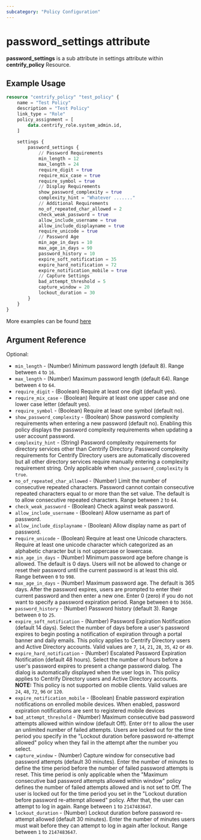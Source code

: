 ```yaml
---
subcategory: "Policy Configuration"
---
```


# password_settings attribute

**password_settings** is a sub attribute in settings attribute within **centrify_policy** Resource.

## Example Usage

```terraform
resource "centrify_policy" "test_policy" {
    name = "Test Policy"
    description = "Test Policy"
    link_type = "Role"
    policy_assignment = [
        data.centrify_role.system_admin.id,
    ]
    
    settings {
        password_settings {
            // Password Requirements
            min_length = 12
            max_length = 24
            require_digit = true
            require_mix_case = true
            require_symbol = true
            // Display Requirements
            show_password_complexity = true
            complexity_hint = "Whatever ......."
            // Additional Requirements
            no_of_repeated_char_allowed = 2
            check_weak_password = true
            allow_include_username = true
            allow_include_displayname = true
            require_unicode = true
            // Password Age
            min_age_in_days = 10
            max_age_in_days = 90
            password_history = 10
            expire_soft_notification = 35
            expire_hard_notification = 72
            expire_notification_mobile = true
            // Capture Settings
            bad_attempt_threshold = 5
            capture_window = 20
            lockout_duration = 30
        }
    }
}
```

More examples can be found [here](https://github.com/marcozj/terraform-provider-centrifyvault/blob/main/examples/centrify_policy/policy_password_settings.tf)

## Argument Reference

Optional:

- `min_length` - (Number) Minimum password length (default 8). Range between `4` to `16`.
- `max_length` - (Number) Maximum password length (default 64). Range between `4` to `64`.
- `require_digit` - (Boolean) Require at least one digit (default yes).
- `require_mix_case` - (Boolean) Require at least one upper case and one lower case letter (default yes).
- `require_symbol` - (Boolean) Require at least one symbol (default no).
- `show_password_complexity` - (Boolean) Show password complexity requirements when entering a new password (default no). Enabling this policy displays the password complexity requirements when updating a user account password.
- `complexity_hint` - (String) Password complexity requirements for directory services other than Centrify Directory. Password complexity requirements for Centrify Directory users are automatically discovered but all other directory services require manually entering a complexity requirement string. Only applicable when `show_password_complexity` is `true`.
- `no_of_repeated_char_allowed` - (Number) Limit the number of consecutive repeated characters. Password cannot contain consecutive repeated characters equal to or more than the set value. The default is to allow consecutive repeated characters. Range between `2` to `64`.
- `check_weak_password` - (Boolean) Check against weak password.
- `allow_include_username` - (Boolean) Allow username as part of password.
- `allow_include_displayname` - (Boolean) Allow display name as part of password.
- `require_unicode` - (Boolean) Require at least one Unicode characters. Require at least one unicode character which categorized as an alphabetic character but is not uppercase or lowercase.
- `min_age_in_days` - (Number) Minimum password age before change is allowed. The default is 0 days. Users will not be allowed to change or reset their password until the current password is at least this old. Range between `0` to `998`.
- `max_age_in_days` - (Number) Maximum password age. The default is 365 days. After the password expires, users are prompted to enter their current password and then enter a new one. Enter 0 (zero) if you do not want to specify a password expiration period. Range between `0` to `3650`.
- `password_history` - (Number) Password history (default 3). Range between `0` to `25`.
- `expire_soft_notification` - (Number) Password Expiration Notification (default 14 days). Select the number of days before a user's password expires to begin posting a notification of expiration through a portal banner and daily emails. This policy applies to Centrify Directory users and Active Directory accounts. Valid values are `7`, `14`, `21`, `28`, `35`, `42` or `49`.
- `expire_hard_notification` - (Number) Escalated Password Expiration Notification (default 48 hours). Select the number of hours before a user's password expires to present a change password dialog. The dialog is automatically displayed when the user logs in. This policy applies to Centrify Directory users and Active Directory accounts. **NOTE:** This policy is not supported on mobile clients. Valid values are `24`, `48`, `72`, `96` or `120`.
- `expire_notification_mobile` - (Boolean) Enable password expiration notifications on enrolled mobile devices. When enabled, password expiration notifications are sent to registered mobile devices
- `bad_attempt_threshold` - (Number) Maximum consecutive bad password attempts allowed within window (default Off). Enter `Off` to allow the user an unlimited number of failed attempts. Users are locked out for the time period you specify in the "Lockout duration before password re-attempt allowed" policy when they fail in the attempt after the number you select.
- `capture_window` - (Number) Capture window for consecutive bad password attempts (default 30 minutes). Enter the number of minutes to define the time period before the number of failed password attempts is reset. This time period is only applicable when the "Maximum consecutive bad password attempts allowed within window" policy defines the number of failed attempts allowed and is not set to Off. The user is locked out for the time period you set in the "Lockout duration before password re-attempt allowed" policy. After that, the user can attempt to log in again. Range between `1` to `2147483647`.
- `lockout_duration` - (Number) Lockout duration before password re-attempt allowed (default 30 minutes). Enter the number of minutes users must wait before they can attempt to log in again after lockout. Range between `1` to `2147483647`.
